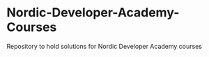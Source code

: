 # Nordic-Developer-Academy-Courses
Repository to hold solutions for Nordic Developer Academy courses 
